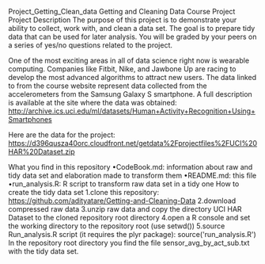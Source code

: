 Project_Getting_Clean_data
Getting and Cleaning Data Course Project
Project Description
The purpose of this project is to demonstrate your ability to collect, work with, and clean a data set. The goal is to prepare tidy data that can be used for later analysis. You will be graded by your peers on a series of yes/no questions related to the project.

One of the most exciting areas in all of data science right now is wearable computing. Companies like Fitbit, Nike, and Jawbone Up are racing to develop the most advanced algorithms to attract new users. The data linked to from the course website represent data collected from the accelerometers from the Samsung Galaxy S smartphone. A full description is available at the site where the data was obtained: http://archive.ics.uci.edu/ml/datasets/Human+Activity+Recognition+Using+Smartphones

Here are the data for the project: https://d396qusza40orc.cloudfront.net/getdata%2Fprojectfiles%2FUCI%20HAR%20Dataset.zip

What you find in this repository
•CodeBook.md: information about raw and tidy data set and elaboration made to transform them
•README.md: this file
•run_analysis.R: R script to transform raw data set in a tidy one
How to create the tidy data set
1.clone this repository: https://github.com/adityatare/Getting-and-Cleaning-Data 
2.download compressed raw data 
3.unzip raw data and copy the directory UCI HAR Dataset to the cloned repository root directory
4.open a R console and set the working directory to the repository root (use setwd())
5.source Run_analysis.R script (it requires the plyr package): source('run_analysis.R') 
In the repository root directory you find the file sensor_avg_by_act_sub.txt with the tidy data set.

